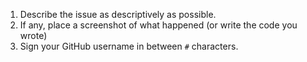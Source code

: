 1. Describe the issue as descriptively as possible.
2. If any, place a screenshot of what happened (or write the code you wrote)
3. Sign your GitHub username in between `#` characters.

